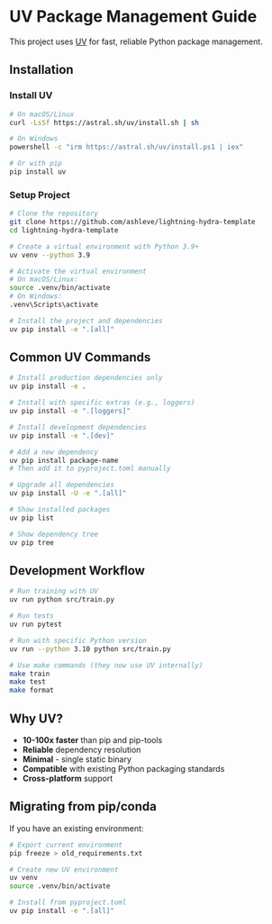 # UV Package Management Guide

This project uses [UV](https://github.com/astral-sh/uv) for fast, reliable Python package management.

## Installation

### Install UV

```bash
# On macOS/Linux
curl -LsSf https://astral.sh/uv/install.sh | sh

# On Windows
powershell -c "irm https://astral.sh/uv/install.ps1 | iex"

# Or with pip
pip install uv
```

### Setup Project

```bash
# Clone the repository
git clone https://github.com/ashleve/lightning-hydra-template
cd lightning-hydra-template

# Create a virtual environment with Python 3.9+
uv venv --python 3.9

# Activate the virtual environment
# On macOS/Linux:
source .venv/bin/activate
# On Windows:
.venv\Scripts\activate

# Install the project and dependencies
uv pip install -e ".[all]"
```

## Common UV Commands

```bash
# Install production dependencies only
uv pip install -e .

# Install with specific extras (e.g., loggers)
uv pip install -e ".[loggers]"

# Install development dependencies
uv pip install -e ".[dev]"

# Add a new dependency
uv pip install package-name
# Then add it to pyproject.toml manually

# Upgrade all dependencies
uv pip install -U -e ".[all]"

# Show installed packages
uv pip list

# Show dependency tree
uv pip tree
```

## Development Workflow

```bash
# Run training with UV
uv run python src/train.py

# Run tests
uv run pytest

# Run with specific Python version
uv run --python 3.10 python src/train.py

# Use make commands (they now use UV internally)
make train
make test
make format
```

## Why UV?

- **10-100x faster** than pip and pip-tools
- **Reliable** dependency resolution
- **Minimal** - single static binary
- **Compatible** with existing Python packaging standards
- **Cross-platform** support

## Migrating from pip/conda

If you have an existing environment:

```bash
# Export current environment
pip freeze > old_requirements.txt

# Create new UV environment
uv venv
source .venv/bin/activate

# Install from pyproject.toml
uv pip install -e ".[all]"
```